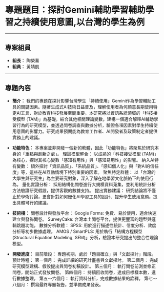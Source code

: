 # 專題題目：探討Gemini輔助學習輔助學習之持續使用意圖,以台灣的學生為例

---

## 專案組員

* **組長：** 陶榮蓁
* **組員：** 黃靖凱
---

## 專題內容
* **簡介：** 
我們的專題在探討影響台灣學生「持續使用」Gemini作為學習輔助工具的關鍵因素。隨著生成式AI技術日益普及，理解使用者為何願意長期使用特定AI工具，對於教育科技發展至關重要。本研究將以資訊系統領域的「科技接受模型 (TAM)」為基礎，結合其他相關理論變數，建構一個適合解釋AI輔助學習行為的研究模型，並透過問卷調查與數據分析，驗證各項因素對學生持續使用意圖的影響力。研究成果預期能為教育工作者、AI開發者及政策制定者提供實務上的建議。

* **功能特色：** 本專案並非開發一個新的軟體，因此「功能特色」將聚焦於研究本身的「重點與創新之處」。
  理論模型整合： 以成熟的「科技接受模型 (TAM)」為核心，探討其核心變數「感知有用性」與「感知易用性」的影響。
  納入AI特有變數： 額外探討「資訊品質」、「系統品質」、「感知個人化」與「對AI的信任度」等，這些在AI互動情境下特別重要的因素。
  聚焦特定群體： 以「台灣的大學生與研究生」為主要研究對象，深入了解在地學習文化脈絡下的使用行為。
  量化實證分析： 採用結構化問卷進行大規模資料蒐集，並利用統計分析方法驗證研究假設，提供客觀的數據支持。
  提出實務建議： 研究結論將不僅止於學術討論，更會針對如何優化AI學習工具的設計、提升學生使用意願，提出具體可行的建議。
* **技術棧：**
  問卷設計與發放平台：
  Google Forms: 免費、易於使用，適合快速建立與發佈問卷。
  SurveyCake: 台灣本土問卷平台，提供更豐富的題型與邏輯跳題功能。
  數據分析軟體：
  SPSS: 用於進行描述性統計、信度分析、效度分析等初步數據處理。
  AMOS / SmartPLS: 用於執行「結構方程模型 (Structural Equation Modeling, SEM)」分析，驗證本研究提出的整合性理論模型。
* **開發進度：** 目前階段： 專題初期，處於「題目確立」與「文獻探討」階段。
  預計時程：
  第一個月： 完成詳細的研究計畫書與文獻探討。
  第二個月： 完成研究模型建構、假設提出與問卷初稿設計。
  第三個月： 執行問卷前測並修正問卷，開始正式發放問卷。
  第四個月： 持續回收問卷，達成目標樣本數，進行數據整理。
  第五～六個月： 執行資料分析，完成數據結果的詮釋。
  第七～八個月： 撰寫最終專題報告，並準備成果發表。

